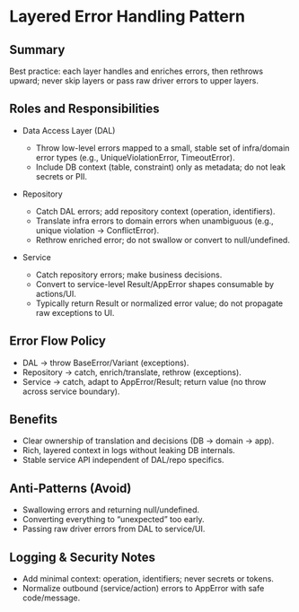 # Layered Error Handling Pattern

## Summary
Best practice: each layer handles and enriches errors, then rethrows upward; never skip layers or pass raw driver errors to upper layers.

## Roles and Responsibilities
- Data Access Layer (DAL)
    - Throw low-level errors mapped to a small, stable set of infra/domain error types (e.g., UniqueViolationError, TimeoutError).
    - Include DB context (table, constraint) only as metadata; do not leak secrets or PII.

- Repository
    - Catch DAL errors; add repository context (operation, identifiers).
    - Translate infra errors to domain errors when unambiguous (e.g., unique violation → ConflictError).
    - Rethrow enriched error; do not swallow or convert to null/undefined.

- Service
    - Catch repository errors; make business decisions.
    - Convert to service-level Result/AppError shapes consumable by actions/UI.
    - Typically return Result or normalized error value; do not propagate raw exceptions to UI.

## Error Flow Policy
- DAL → throw BaseError/Variant (exceptions).
- Repository → catch, enrich/translate, rethrow (exceptions).
- Service → catch, adapt to AppError/Result; return value (no throw across service boundary).

## Benefits
- Clear ownership of translation and decisions (DB → domain → app).
- Rich, layered context in logs without leaking DB internals.
- Stable service API independent of DAL/repo specifics.

## Anti‑Patterns (Avoid)
- Swallowing errors and returning null/undefined.
- Converting everything to “unexpected” too early.
- Passing raw driver errors from DAL to service/UI.

## Logging & Security Notes
- Add minimal context: operation, identifiers; never secrets or tokens.
- Normalize outbound (service/action) errors to AppError with safe code/message.
